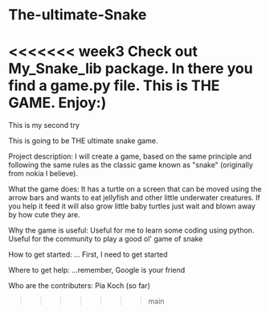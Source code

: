 # The-ultimate-Snake
<<<<<<< week3
Check out My_Snake_lib package. 
In there you find a game.py file. This is THE GAME. 
Enjoy:)
=======
This is my second try

This is going to be THE ultimate snake game. 

Project description: I will create a game, based on the same principle and following the same rules as the classic game known as "snake" (originally from nokia I believe).

What the game does: It has a turtle on a screen that can be moved using the arrow bars and wants to eat jellyfish and other little underwater creatures. If you help it feed it will also grow little baby turtles just wait and blown away by how cute they are.

Why the game is useful: Useful for me to learn some coding using python. Useful for the community to play a good ol' game of snake

How to get started: ... First, I need to get started

Where to get help: ...remember, Google is your friend

Who are the contributers: Pia Koch (so far)
>>>>>>> main
